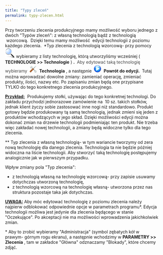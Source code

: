 ```yaml
---
title: "Typy zleceń"
permalink: typy-zlecen.html 
---
```

Przy tworzeniu zlecenia produkcyjnego mamy możliwość wyboru jednego z dwóch "Typów zleceń": z własną technologią bądź z technologią &nbsp;wzorcową. &nbsp;Dzięki temu mamy możliwość &nbsp;edycji technologii z poziomu każdego zlecenia.&nbsp;
\*Typ zlecenia z technologią wzorcową- przy pomocy ![](/images/lupka.png)&nbsp;wybieramy z listy technologię, którą utworzyliśmy wcześniej ( **TECHNOLOGIE \>\> Technologie** ) **.&nbsp;** <font color="#444444" style="line-height:21.333332061767578px">Aby edytować taką technologię wybieramy </font> ![](/images/settingsIcon24.png)&nbsp; **Technologia** , a następnie&nbsp; ![](/images/startIcon24.png)&nbsp; **Powrót do edycji.&nbsp;** Tutaj można wprowadzać dowolne zmiany: zamieniać operację, zmieniać produkty, ilości, nazwy etc. Po zapisaniu zmian będą one przypisane TYLKO do tego konkretnego zlecenia produkcyjnego.&nbsp;  
  

**<u>Przykład:</u>** &nbsp;Produkujemy stołki, używając do tego konkretnej technologi. Do zakładu przychodzi jednorazowe zamówienie na &nbsp;10 sz. takich stołków, jednak klient życzy sobie zastosować inne nogi niż standardowo. Produkt gotowy będzie produkowany tą samą technologią, jednak zmieni się jeden z produktów wchodzących w jego skład. Dzięki możliwości edycji można dokonać zmian na drzewie technologii podmieniając ten produkt. Nie trzeba więc zakładać nowej technologii, a zmiany będą widoczne tylko dla tego zlecenia.&nbsp;  

  
\*\* Typ zlecenia z własną technologią- w tym wariancie tworzymy od zera nową technologię dla danego zlecenia. Technologia ta nie będzie później widoczna na liście technologii. Aby stworzyć taką technologię postępujemy analogicznie jak w pierwszym przypadku.  
  
Wpływ zmiany pola "Typ zlecenia":

- z technologią własną na technologię wzorcową- przy zapisie usuwamy dotychczas utworzoną technologię,
- z technologią wzorcową na technologię własną- utworzona przez nas struktura pozostaje taka jak dotychczas.

<u><b>UWAGA:</b></u> Aby móc edytować technologię z poziomu zlecenia należy najpierw odblokować odpowiednie opcje w parametrach programu\*. Edycja technologii możliwa jest jedynie dla zlecenia będącego w stanie "Oczekujące". Po akceptacji nie ma możliwości wprowadzenia jakichkolwiek zmian.

\* Aby to zrobić wybieramy "Administracja" (symbol zębatych kół w prawym- górnym rogu ekranu), a następnie wchodzimy w **PARAMETRY \>\> Zlecenia** , tam w zakładce "Główna" odznaczamy "Blokady", które chcemy zdjąć.&nbsp;

